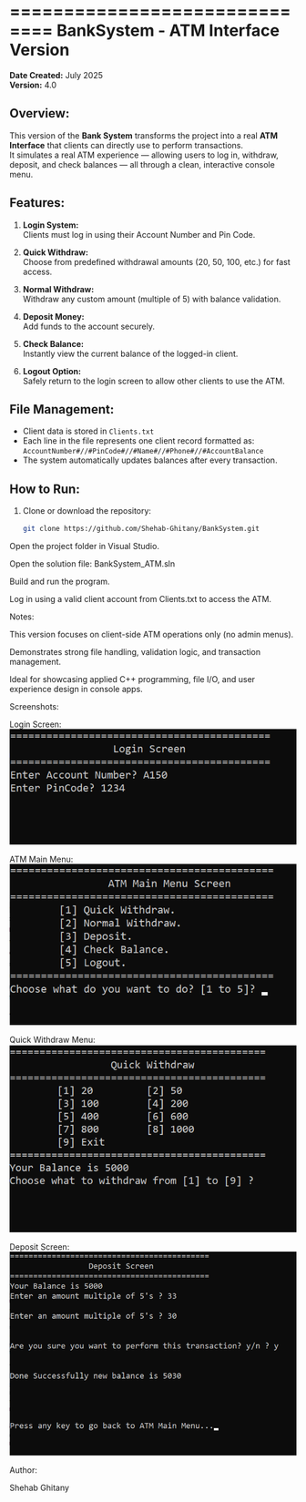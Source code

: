 ==============================
BankSystem - ATM Interface Version
==============================


**Date Created:** July 2025  
**Version:** 4.0


Overview:
---------
This version of the **Bank System** transforms the project into a real **ATM Interface** that clients can directly use to perform transactions.  
It simulates a real ATM experience — allowing users to log in, withdraw, deposit, and check balances — all through a clean, interactive console menu.

Features:
---------
1. **Login System:**  
   Clients must log in using their Account Number and Pin Code.

2. **Quick Withdraw:**  
   Choose from predefined withdrawal amounts (20, 50, 100, etc.) for fast access.

3. **Normal Withdraw:**  
   Withdraw any custom amount (multiple of 5) with balance validation.

4. **Deposit Money:**  
   Add funds to the account securely.

5. **Check Balance:**  
   Instantly view the current balance of the logged-in client.

6. **Logout Option:**  
   Safely return to the login screen to allow other clients to use the ATM.

File Management:
----------------
- Client data is stored in `Clients.txt`  
- Each line in the file represents one client record formatted as:  
  `AccountNumber#//#PinCode#//#Name#//#Phone#//#AccountBalance`  
- The system automatically updates balances after every transaction.

How to Run:
-----------
1. Clone or download the repository:

   ```bash
   git clone https://github.com/Shehab-Ghitany/BankSystem.git
   ```
Open the project folder in Visual Studio.

Open the solution file:
BankSystem_ATM.sln

Build and run the program.

Log in using a valid client account from Clients.txt to access the ATM.

Notes:

This version focuses on client-side ATM operations only (no admin menus).

Demonstrates strong file handling, validation logic, and transaction management.

Ideal for showcasing applied C++ programming, file I/O, and user experience design in console apps.

Screenshots:

Login Screen:
![Login Screen](Screenshots/login-screen.png)

ATM Main Menu:
![ATM Main Menu](Screenshots/atm-main-menu.png)

Quick Withdraw Menu:
![Quick Withdraw Menu](Screenshots/quick-withdraw-menu.png)

Deposit Screen:
![Deposit Screen](Screenshots/deposit-screen.png)


Author:

Shehab Ghitany
